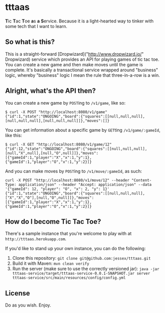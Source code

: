 tttaas
======

**T**ic **T**ac **T**oe **a**s **a** **S**ervice. Because it is a light-hearted way to tinker with some tech that I want to learn.

## So what is this?

This is a straight-forward [Dropwizard]("http://www.dropwizard.io/" Dropwizard) service which provides an API for playing games of tic tac toe. You can create a new game and then make moves until the game is complete. It's basically a transactional service wrapped around "business" logic, whereby "business" logic I mean the rule that three-in-a-row is a win.

## Alright, what's the API then?

You can create a new game by `POST`ing to `/v1/game`, like so:

```
$ curl -X POST "http://localhost:8080/v1/game"
{"id":1,"state":"ONGOING","board":{"squares":[[null,null,null],[null,null,null],[null,null,null]]},"moves":[]}
```

You can get information about a specific game by `GET`ting `/v1/game/:gameId`, like this:

```
$ curl -X GET "http://localhost:8080/v1/game/12"
{"id":12,"state":"ONGOING","board":{"squares":[[null,null,null],[null,"X",null],[null,"O",null]]},"moves":[{"gameId":1,"player":"X","x":1,"y":1},{"gameId":1,"player":"O","x":1,"y":2}]}
```

And you can make moves by `POST`ing to `/v1/move/:gameId`, as such:

```
curl -X POST "http://localhost:8080/v1/move/12" --header "Content-Type: application/json" --header "Accept: application/json" --data '{"gameId": 12, "player": "O", "x": 2, "y": 1}'
{"id":1,"state":"ONGOING","board":{"squares":[[null,null,null],["X","X","O"],[null,"O",null]]},"moves":[{"gameId":1,"player":"X","x":1,"y":1},{"gameId":1,"player":"O","x":1,"y":2}]}
```

## How do I become Tic Tac Toe?

There's a sample instance that you're welcome to play with at `http://tttaas.herokuapp.com`.

If you'd like to stand up your own instance, you can do the following:

1. Clone this repository: `git clone git@github.com:jessex/tttaas.git`
2. Build it with Maven: `mvn clean verify`
3. Run the server (make sure to use the correctly versioned jar): `java -jar tttaas-service/target/tttaas-service-0.0.1-SNAPSHOT.jar server tttaas-service/src/main/resources/config/config.yml`

## License

Do as you wish. Enjoy.
